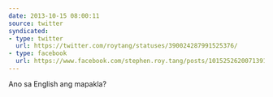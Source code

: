 ```yaml
---
date: 2013-10-15 08:00:11
source: twitter
syndicated:
- type: twitter
  url: https://twitter.com/roytang/statuses/390024287991525376/
- type: facebook
  url: https://www.facebook.com/stephen.roy.tang/posts/10152526200713912
---
```


Ano sa English ang mapakla?